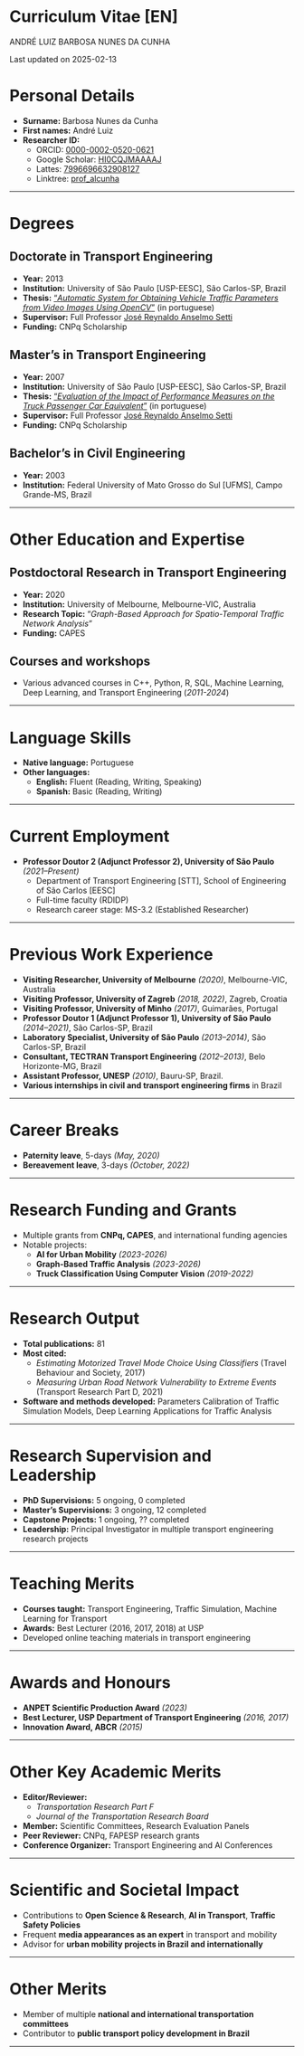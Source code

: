 # Curriculum Vitae \[EN\]
ANDRÉ LUIZ BARBOSA NUNES DA CUNHA

<!-- **ANDRÉ LUIZ BARBOSA NUNES DA CUNHA** -->

Last updated on 2025-02-13

# Personal Details

- **Surname:** Barbosa Nunes da Cunha  
- **First names:** André Luiz
- **Researcher ID:**
  - ORCID: [0000-0002-0520-0621](https://orcid.org/0000-0002-0520-0621)
  - Google Scholar:
    [HI0CQJMAAAAJ](https://scholar.google.com.br/citations?user=HI0CQJMAAAAJ&hl=en)
  - Lattes: [7996696632908127](http://lattes.cnpq.br/7996696632908127)
  - Linktree: [prof_alcunha](https://linktr.ee/prof_alcunha)

------------------------------------------------------------------------

# Degrees

## **Doctorate in Transport Engineering**

- **Year:** 2013  
- **Institution:** University of São Paulo \[USP-EESC\], São Carlos-SP,
  Brazil  
- **Thesis:** [“*Automatic System for Obtaining Vehicle Traffic
  Parameters from Video Images Using
  OpenCV*”](https://doi.org/10.11606/T.18.2013.tde-19112013-165611) (in
  portuguese)
- **Supervisor:** Full Professor [José Reynaldo Anselmo
  Setti](http://lattes.cnpq.br/1214389619505648)  
- **Funding:** CNPq Scholarship

## **Master’s in Transport Engineering**

- **Year:** 2007  
- **Institution:** University of São Paulo \[USP-EESC\], São Carlos-SP,
  Brazil  
- **Thesis:** [“*Evaluation of the Impact of Performance Measures on the
  Truck Passenger Car
  Equivalent*”](https://doi.org/10.11606/D.18.2007.tde-27112007-094400)
  (in portuguese)
- **Supervisor:** Full Professor [José Reynaldo Anselmo
  Setti](http://lattes.cnpq.br/1214389619505648)
- **Funding:** CNPq Scholarship

## **Bachelor’s in Civil Engineering**

- **Year:** 2003  
- **Institution:** Federal University of Mato Grosso do Sul \[UFMS\],
  Campo Grande-MS, Brazil

------------------------------------------------------------------------

# Other Education and Expertise

## **Postdoctoral Research in Transport Engineering**

- **Year:** 2020  
- **Institution:** University of Melbourne, Melbourne-VIC, Australia  
- **Research Topic:** “*Graph-Based Approach for Spatio-Temporal Traffic
  Network Analysis*”
- **Funding:** CAPES

## **Courses and workshops**

- Various advanced courses in C++, Python, R, SQL, Machine Learning,
  Deep Learning, and Transport Engineering (*2011-2024*)

------------------------------------------------------------------------

# Language Skills

- **Native language:** Portuguese  
- **Other languages:**
  - **English:** Fluent (Reading, Writing, Speaking)  
  - **Spanish:** Basic (Reading, Writing)

------------------------------------------------------------------------

# Current Employment

- **Professor Doutor 2 (Adjunct Professor 2), University of São Paulo**
  *(2021–Present)*
  - Department of Transport Engineering \[STT\], School of Engineering
    of São Carlos \[EESC\]
  - Full-time faculty (RDIDP)  
  - Research career stage: MS-3.2 (Established Researcher)

------------------------------------------------------------------------

# Previous Work Experience

- **Visiting Researcher, University of Melbourne** *(2020)*,
  Melbourne-VIC, Australia  
- **Visiting Professor, University of Zagreb** *(2018, 2022)*, Zagreb,
  Croatia  
- **Visiting Professor, University of Minho** *(2017)*, Guimarães,
  Portugal  
- **Professor Doutor 1 (Adjunct Professor 1), University of São Paulo**
  *(2014–2021)*, São Carlos-SP, Brazil  
- **Laboratory Specialist, University of São Paulo** *(2013–2014)*, São
  Carlos-SP, Brazil  
- **Consultant, TECTRAN Transport Engineering** *(2012–2013)*, Belo
  Horizonte-MG, Brazil  
- **Assistant Professor, UNESP** *(2010)*, Bauru-SP, Brazil.  
- **Various internships in civil and transport engineering firms** in
  Brazil

------------------------------------------------------------------------

# Career Breaks

- **Paternity leave**, 5-days *(May, 2020)*
- **Bereavement leave**, 3-days *(October, 2022)*

------------------------------------------------------------------------

# Research Funding and Grants

- Multiple grants from **CNPq, CAPES**, and international funding
  agencies  
- Notable projects:
  - **AI for Urban Mobility** *(2023-2026)*
  - **Graph-Based Traffic Analysis** *(2023-2026)*  
  - **Truck Classification Using Computer Vision** *(2019-2022)*

------------------------------------------------------------------------

# Research Output

- **Total publications:** 81  
- **Most cited:**
  - *Estimating Motorized Travel Mode Choice Using Classifiers* (Travel
    Behaviour and Society, 2017)  
  - *Measuring Urban Road Network Vulnerability to Extreme Events*
    (Transport Research Part D, 2021)  
- **Software and methods developed:** Parameters Calibration of Traffic
  Simulation Models, Deep Learning Applications for Traffic Analysis  
  <!-- - **Patents:** Pending on AI-based traffic monitoring system   -->

<!-- ## Journal -->

<!-- 1. 2023 Oliveira, G.J.; Lavieri, P.S.; CUNHA, A.L., “Integrating a non-gridded space representation into a graph neural networks model for citywide short-term crash risk prediction”, Urban Informatics, v.2, n.7, 2023. [DOI: 10.1007/s44212-023-00032-6](https://doi.org/10.1007/s44212-023-00032-6) -->

<!-- 1. 2023 Fleury, M.P.; Kamakura, G.K.; Pitombo, C.S.; CUNHA, A.L.B.N. ; Silva, J.L., “Prediction of non-woven geotextiles’ reduction factors for damage caused by the drop of backfill materials”, Geotextiles and Geomembranes, n.1, p. 1 – 11, 2023. [DOI: 10.1016/j.geotexmem.2023.05.004](https://doi.org/10.1016/j.geotexmem.2023.05.004) -->

<!-- 1. 2022 Silva, F.A.; Bessa Jr, J.E.; Costa, A.L.; CUNHA, A.L. ; Velho, D.M.C., “Analysis of no-passing zones to assess the level of service on two-lane rural highways in Brazil”, Case Studies on Transport Policy, v. 10, n.1, p. 248 – 256, 2022. [DOI: 10.1016/j.cstp.2021.12.006](https://doi.org/10.1016/j.cstp.2021.12.006) -->

<!-- 1. 2021 Morelli, A.B.; CUNHA, A.L., “Measuring urban road network vulnerability to extreme events: an application for floods”, Transportation Research Part D: Transport and Environment,, v. 93, p. 1 – 11, 2021. [DOI: 10.1016/j.trd.2021.102770] -->

<!-- 1. 2021 Morelli, A.B.; CUNHA, A.L., “Verifying the vulnerability in transport networks: a graph theory approach”, Transportes, v. 29, n. 1, p. 161 - 172, 2021. [DOI: 10.14295/transportes.v29i1.2250] -->

<!-- 1. 2020 Martins, D.O.; Oliveira, G.J.M.; Moraes, F.R.; Silva, I.; CUNHA, A. L., “Geomatics data management system”, Revista Brasileira de Geomatica, v.8, p.056 - 069. [DOI: 10.3895/rbgeo.v8n1.10141] -->

<!-- 1. 2017 Lindner, A.; Pitombo, C.S.; CUNHA, A.L., “Estimating motorized travel mode choice using classifiers: An application for high-dimensional multicollinear data”, Travel Behaviour and Society, v.6, p.100 - 109. [DOI: 10.1016/j.tbs.2016.08.003] -->

<!-- 1. 2016 Andrade, G. R.; Pitombo, C.; CUNHA, A.L. ; Setti, J.R., “A Model for Estimating Free-Flow Speed on Brazilian Expressways”, Transportation Research Procedia, v.15, p.378-388. [DOI:10.1016/j.trpro.2016.06.032] -->

<!-- ## Chapter -->

<!-- 1. 2011 CUNHA, A.L. ; Setti, J.R., “Truck Equivalence Factors for Divided, Multilane Highways in Brazil”, In: 6th International Symposium on Highway Capacity and Quality of Service, Stockholm. Procedia Social and Behavioral Sciences, v.16. p.248-258. [DOI:10.1016/j.sbspro.2011.04.447] -->

<!-- 2. 2009 CUNHA, A.L. ; Bessa Junior, J.E.; Setti, J.R. , “Genetic Algorithm for the Calibration of Vehicle Performance Models of Microscopic Traffic Simulators”, In: Artificial Intelligence in Transportation and Urban Mobility (AITUM), 2009, Aveiro, Portugal. Lecture Notes in Computer Science: Progress in Artificial Intelligence, Berlin: Springer, v.5816. p.3 - 14. [DOI: 10.1007/978-3-642-04686-5 1] -->

<!-- ## Open Access -->

<!-- 1. 2024 Morelli, A.B.; CUNHA, A.L., “Incorporating Competition into Dual Accessibility Assessment: The Competitive Equilibrium Method”, In: arXiv. [arxiv.org/abs/2403.04879] -->

<!-- 2. 2023 Morelli, A.B.; CUNHA, A.L., “Resilience in Highways: Proposal of Roadway Redundancy Indicators and Application in Segments of the Brazilian Network”, In: arXiv. [arxiv.org/abs/2312.00731] -->

<!-- 3. 2023 Morelli, A.B.; Fiedler, A.C.; CUNHA, A.L., “A database of formal jobs georeferenced in Brazilian cities” (In portuguese), In: arXiv. [arxiv.org/abs/2303.09602] -->

<!-- 4. 2022 Marcomini, L.A.; CUNHA, A.L., “Truck Axle Detection with Convolution Neural Networks”, In: arXiv. [arxiv.org/abs/2204.01868] -->

<!-- 5. 2020 Morelli, A.B.; CUNHA, A.L., “Measuring urban resilience: a road network-oriented method”, In: arXiv. <arxiv.org/abs/1912.01739> -->

<!-- 6. 2018 Marcomini, L.A.; CUNHA, A.L., “A Comparison between Background Modelling Methods for -->

<!-- Vehicle Segmentation in Highway Traffic Videos”, In: arXiv. <arxiv.org/abs/1810.02835> -->

------------------------------------------------------------------------

# Research Supervision and Leadership

- **PhD Supervisions:** 5 ongoing, 0 completed  
- **Master’s Supervisions:** 3 ongoing, 12 completed  
- **Capstone Projects:** 1 ongoing, ?? completed
- **Leadership:** Principal Investigator in multiple transport
  engineering research projects

------------------------------------------------------------------------

# Teaching Merits

- **Courses taught:** Transport Engineering, Traffic Simulation, Machine
  Learning for Transport  
- **Awards:** Best Lecturer (2016, 2017, 2018) at USP  
- Developed online teaching materials in transport engineering

------------------------------------------------------------------------

# Awards and Honours

- **ANPET Scientific Production Award** *(2023)*  
- **Best Lecturer, USP Department of Transport Engineering** *(2016,
  2017)*  
- **Innovation Award, ABCR** *(2015)*

------------------------------------------------------------------------

# Other Key Academic Merits

- **Editor/Reviewer:**
  - *Transportation Research Part F*  
  - *Journal of the Transportation Research Board*  
- **Member:** Scientific Committees, Research Evaluation Panels  
- **Peer Reviewer:** CNPq, FAPESP research grants  
- **Conference Organizer:** Transport Engineering and AI Conferences

------------------------------------------------------------------------

# Scientific and Societal Impact

- Contributions to **Open Science & Research**, **AI in Transport**,
  **Traffic Safety Policies**  
- Frequent **media appearances as an expert** in transport and
  mobility  
- Advisor for **urban mobility projects in Brazil and internationally**

------------------------------------------------------------------------

# Other Merits

- Member of multiple **national and international transportation
  committees**  
- Contributor to **public transport policy development in Brazil**

------------------------------------------------------------------------

<!-- # Appendices -->

<!-- - **Full list of publications available upon request**   -->

<!-- - **Links to open-access articles provided**   -->
